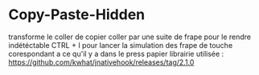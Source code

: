 # Copy-Paste-Hidden
transforme le coller de copier coller par une suite de frape pour le rendre indétéctable
CTRL + I pour lancer la simulation des frape de touche corespondant a ce qu'il y a dans le press papier
librairie utilisée : https://github.com/kwhat/jnativehook/releases/tag/2.1.0
